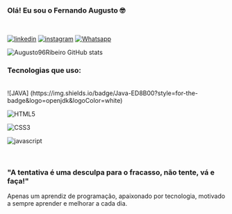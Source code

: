 ### Olá! Eu sou o Fernando Augusto 🤓
<br/>

[![linkedin](	https://img.shields.io/badge/LinkedIn-0077B5?style=for-the-badge&logo=linkedin&logoColor=white)](https://www.linkedin.com/in/fernando-augusto-9a3b19232/)
[![instagram](https://img.shields.io/badge/Instagram-E4405F?style=for-the-badge&logo=instagram&logoColor=white)](https://www.instagram.com/fernandoguns/)
[![Whatsapp](https://img.shields.io/badge/WhatsApp-25D366?style=for-the-badge&logo=whatsapp&logoColor=white)](061981338096)

![Augusto96Ribeiro GitHub stats](https://github-readme-stats.vercel.app/api?username=Augusto96Ribeiro&show_icons=true&theme=highcontrast)

### Tecnologias que uso:
<div style="display: inline_block"><br/>
![JAVA] (https://img.shields.io/badge/Java-ED8B00?style=for-the-badge&logo=openjdk&logoColor=white)
 
![HTML5](https://img.shields.io/badge/HTML-239120?style=for-the-badge&logo=html5&logoColor=white") 

![CSS3](https://img.shields.io/badge/CSS3-1572B6?style=for-the-badge&logo=css3&logoColor=white) 


 ![javascript](https://img.shields.io/badge/JavaScript-323330?style=for-the-badge&logo=javascript&logoColor=F7DF1E)
</div>
<br/> 

### "A tentativa é uma desculpa para o fracasso, não tente, vá e faça!"
Apenas um aprendiz de programação, apaixonado por tecnologia, motivado a sempre aprender e melhorar a cada dia. 
